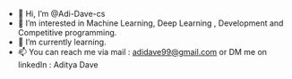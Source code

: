 - 👋 Hi, I’m @Adi-Dave-cs
- 👀 I’m interested in Machine Learning, Deep Learning , Development and Competitive programming. 
- 🌱 I’m currently learning. 
- 📫 You can reach me via mail : adidave99@gmail.com or DM me on linkedIn : Aditya Dave

<!---
Adi-Dave-cs/Adi-Dave-cs is a ✨ special ✨ repository because its `README.md` (this file) appears on your GitHub profile.
You can click the Preview link to take a look at your changes.
--->
